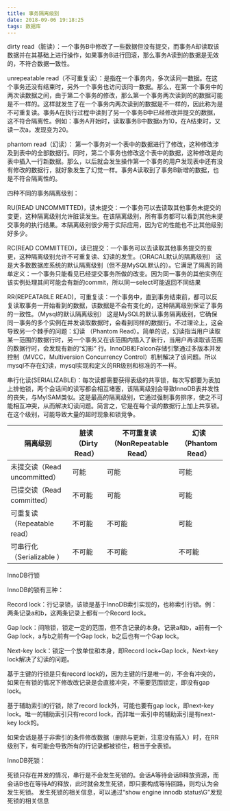 ```yaml
---
title: 事务隔离级别
date: 2018-09-06 19:18:25
tags: 数据库
---
```


dirty read（脏读）：一个事务B中修改了一些数据但没有提交，而事务A却读取该数据并在其基础上进行操作，如果事务B进行回滚，那么事务A读到的数据是无效的，不符合数据一致性。

unrepeatable read（不可重复读）：是指在一个事务内，多次读同一数据。在这个事务还没有结束时，另外一个事务也访问该同一数据。那么，在第一个事务中的两次读数据之间，由于第二个事务的修改，那么第一个事务两次读到的的数据可能是不一样的。这样就发生了在一个事务内两次读到的数据是不一样的，因此称为是不可重复读。事务A在执行过程中读到了另一个事务B中已经修改并提交的数据，这不符合隔离性。例如：事务A开始时，读取事务B中数据a为10，在A结束时，又读一次a，发现变为20。

phantom read（幻读）： 第一个事务对一个表中的数据进行了修改，这种修改涉及到表中的全部数据行。同时，第二个事务也修改这个表中的数据，这种修改是向表中插入一行新数据。那么，以后就会发生操作第一个事务的用户发现表中还有没有修改的数据行，就好象发生了幻觉一样。事务A读取到了事务B新增的数据，也是不符合隔离性的。

四种不同的事务隔离级别：

RU(READ UNCOMMITTED)，读未提交：一个事务可以去读取其他事务未提交的变更，这种隔离级别允许脏读发生。在该隔离级别，所有事务都可以看到其他未提交事务的执行结果。本隔离级别很少用于实际应用，因为它的性能也不比其他级别好多少。

RC(READ COMMITTED)，读已提交：一个事务可以去读取其他事务提交的变更，这种隔离级别允许不可重复读、幻读的发生。（ORACAL默认的隔离级别） 这是大多数数据库系统的默认隔离级别（但不是MySQL默认的）。它满足了隔离的简单定义：一个事务只能看见已经提交事务所做的改变。因为同一事务的其他实例在该实例处理其间可能会有新的commit，所以同一select可能返回不同结果

RR(REPEATABLE READ)，可重复读：一个事务中，直到事务结束前，都可以反复读取事务一开始看到的数据，该数据是不会有变化的，这种隔离级别保证了事务的一致性。（Mysql的默认隔离级别）  这是MySQL的默认事务隔离级别，它确保同一事务的多个实例在并发读取数据时，会看到同样的数据行。不过理论上，这会导致另一个棘手的问题：幻读 （Phantom Read）。简单的说，幻读指当用户读取某一范围的数据行时，另一个事务又在该范围内插入了新行，当用户再读取该范围的数据行时，会发现有新的“幻影” 行。InnoDB和Falcon存储引擎通过多版本并发控制（MVCC，Multiversion Concurrency Control）机制解决了该问题。所以mysql不存在幻读，mysql实现和定义的RR级别和标准的不一样。

串行化读(SERIALIZABLE)：每次读都需要获得表级的共享锁，每次写都要为表加上排他锁，两个会话间的读写都会相互堵塞，该隔离级别会导致InnoDB表并发性的丧失，与MyISAM类似。这是最高的隔离级别，它通过强制事务排序，使之不可能相互冲突，从而解决幻读问题。简言之，它是在每个读的数据行上加上共享锁。在这个级别，可能导致大量的超时现象和锁竞争。

 


|隔离级别                         |脏读（Dirty Read）          |不可重复读（NonRepeatable Read）     |幻读（Phantom Read） 
|---------------------------------|----------------------------|-------------------------------------|-------------------------------|
|未提交读（Read uncommitted）     |   可能                     |                可能                 |                           可能|
|已提交读（Read committed）       |不可能                      |             可能                    |                           可能|
|可重复读（Repeatable read）      | 不可能                     |              不可能                 |                           可能|
|可串行化（Serializable ）        |    不可能                  |                  不可能             |                         不可能|



 

InnoDB行锁

InnoDB的锁有三种：

Record lock：行记录锁，该锁是基于InnoDB索引实现的，也称索引行锁。例：两条记录a和b，这两条记录上都有一个Record lock。

Gap lock：间隙锁，锁定一定的范围，但不含记录的本身。记录a和b，a前有一个Gap lock，a与b之前有一个Gap lock，b之后也有一个Gap lock。

Next-key lock：锁定一个放单位和本身，即Record lock+Gap lock，Next-key lock解决了幻读的问题。

 

基于主键的行锁是只有record lock的，因为主键的行是唯一的，不会有冲突的，如果在有锁的情况下修改改记录是会直接冲突，不需要范围锁定，即没有gap lock。

基于辅助索引的行锁，除了record lock外，可能也要有gap lock，即next-key lock。唯一的辅助索引只有record lock，而非唯一索引中的辅助索引是有next-key lock的。

如果会话是基于非索引的条件修改数据（删除与更新，注意没有插入）时，在RR级别下，有可能会导致所有的行记录都被锁住，相当于全表锁。

 

InnoDB死锁：

死锁只存在并发的情况，串行是不会发生死锁的。会话A等待会话B释放资源，而会话B也在等待A的释放，此时就会发生死锁，即只要构成等待回路，则均认为会发生死锁。
发生死锁的相关信息，可以通过“show engine innodb status\G”发现死锁的相关信息